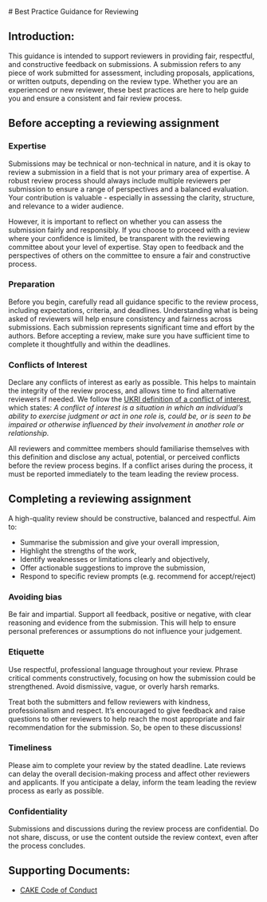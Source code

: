 # Best Practice Guidance for Reviewing

## Introduction: 
This guidance is intended to support reviewers in providing fair, respectful, and constructive feedback on submissions. A submission refers to any piece of work submitted for assessment, including proposals, applications, or written outputs, depending on the review type. Whether you are an experienced or new reviewer, these best practices are here to help guide you and ensure a consistent and fair review process.

## Before accepting a reviewing assignment
### Expertise 
Submissions may be technical or non-technical in nature, and it is okay to review a submission in a field that is not your primary area of expertise. A robust review process should always include multiple reviewers per submission to ensure a range of perspectives and a balanced evaluation. Your contribution is valuable - especially in assessing the clarity, structure, and relevance to a wider audience.

However, it is important to reflect on whether you can assess the submission fairly and responsibly. If you choose to proceed with a review where your confidence is limited, be transparent with the reviewing committee about your level of expertise. Stay open to feedback and the perspectives of others on the committee to ensure a fair and constructive process. 

### Preparation 
Before you begin, carefully read all guidance specific to the review process, including expectations, criteria, and deadlines. Understanding what is being asked of reviewers will help ensure consistency and fairness across submissions.
Each submission represents significant time and effort by the authors. Before accepting a review, make sure you have sufficient time to complete it thoughtfully and within the deadlines. 

### Conflicts of Interest
Declare any conflicts of interest as early as possible. This helps to maintain the integrity of the review process,  and allows time to find alternative reviewers if needed. We follow the [UKRI definition of a conflict of interest](https://www.ukri.org/who-we-are/how-we-are-governed/conflicts-of-interests/), which states:
    *A conflict of interest is a situation in which an individual’s ability to exercise judgment or act in one role is, could be, or is seen to be impaired or otherwise influenced by their involvement in another role or relationship.*

All reviewers and committee members should familiarise themselves with this definition and disclose any actual, potential, or perceived conflicts before the review process begins. If a conflict arises during the process, it must be reported immediately to the team leading the review process.

## Completing a reviewing assignment
A high-quality review should be constructive, balanced and respectful. Aim to:

* Summarise the submission and give your overall impression, 
* Highlight the strengths of the work, 
* Identify weaknesses or limitations clearly and objectively, 
* Offer actionable suggestions to improve the submission, 
* Respond to specific review prompts (e.g. recommend for accept/reject) 

### Avoiding bias 
Be fair and impartial. Support all feedback, positive or negative, with clear reasoning and evidence from the submission. This will help to ensure personal preferences or assumptions do not influence your judgement. 

### Etiquette 
Use respectful, professional language throughout your review. Phrase critical comments constructively, focusing on how the submission could be strengthened. Avoid dismissive, vague, or overly harsh remarks.

Treat both the submitters and fellow reviewers with kindness, professionalism and respect. It’s encouraged to give feedback and raise questions to other reviewers to help reach the most appropriate and fair recommendation for the submission. So, be open to these discussions!  

### Timeliness 
Please aim to complete your review by the stated deadline. Late reviews can delay the overall decision-making process and affect other reviewers and applicants. If you anticipate a delay, inform the team leading the review process as early as possible.

### Confidentiality 
Submissions and discussions during the review process are confidential. Do not share, discuss, or use the content outside the review context, even after the process concludes.

## Supporting Documents: 
* [CAKE Code of Conduct](../code-of-conduct.md)
